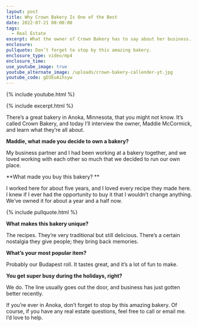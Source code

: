```yaml
---
layout: post
title: Why Crown Bakery Is One of the Best
date: 2022-07-21 00:00:00
tags:
  - Real Estate
excerpt: What the owner of Crown Bakery has to say about her business.
enclosure:
pullquote: Don’t forget to stop by this amazing bakery.
enclosure_type: video/mp4
enclosure_time:
use_youtube_image: true
youtube_alternate_image: /uploads/crown-bakery-callender-yt.jpg
youtube_code: gD3EuAihsyw
---
```

{% include youtube.html %}

{% include excerpt.html %}

There’s a great bakery in Anoka, Minnesota, that you might not know. It’s called Crown Bakery, and today I’ll interview the owner, Maddie McCormick, and learn what they’re all about.

**Maddie, what made you decide to own a bakery?**

My business partner and I had been working at a bakery together, and we loved working with each other so much that we decided to run our own place.

**What made you buy this bakery? **

I worked here for about five years, and I loved every recipe they made here. I knew if I ever had the opportunity to buy it that I wouldn’t change anything. We’ve owned it for about a year and a half now.

{% include pullquote.html %}

**What makes this bakery unique?**

The recipes. They’re very traditional but still delicious. There’s a certain nostalgia they give people; they bring back memories.

**What’s your most popular item?**

Probably our Budapest roll. It tastes great, and it’s a lot of fun to make.

**You get super busy during the holidays, right?**

We do. The line usually goes out the door, and business has just gotten better recently.

If you’re ever in Anoka, don’t forget to stop by this amazing bakery. Of course, if you have any real estate questions, feel free to call or email me. I’d love to help.
